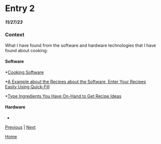 # Entry 2
##### 11/27/23
### Context

What I have found from the software and hardware technologies that I have found about cooking: 

#### Software

*[Cooking Software](https://www.dvo.com/cooking-software.html)  

*[A Example about the Recipes about the Software, Enter Your Recipes Easily Using Quick-Fill](https://www.dvo.com/organizing-recipes.php)  

*[Type Ingredients You Have On-Hand to Get Recipe Ideas](https://www.dvo.com/recipes-on-hand.php)  

#### Hardware

*


[Previous](entry01.md) | [Next](entry03.md)

[Home](../README.md)
